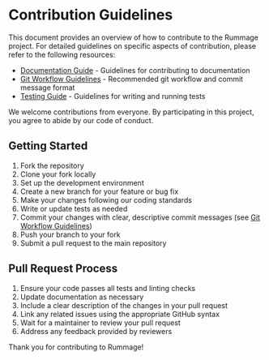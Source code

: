 # Contribution Guidelines

This document provides an overview of how to contribute to the Rummage project. For detailed guidelines on specific aspects of contribution, please refer to the following resources:

- [Documentation Guide](contributing/documentation.md) - Guidelines for contributing to documentation
- [Git Workflow Guidelines](contributing/git_workflow.md) - Recommended git workflow and commit message format
- [Testing Guide](testing/index.md) - Guidelines for writing and running tests

We welcome contributions from everyone. By participating in this project, you agree to abide by our code of conduct.

## Getting Started

1. Fork the repository
2. Clone your fork locally
3. Set up the development environment
4. Create a new branch for your feature or bug fix
5. Make your changes following our coding standards
6. Write or update tests as needed
7. Commit your changes with clear, descriptive commit messages (see [Git Workflow Guidelines](contributing/git_workflow.md))
8. Push your branch to your fork
9. Submit a pull request to the main repository

## Pull Request Process

1. Ensure your code passes all tests and linting checks
2. Update documentation as necessary
3. Include a clear description of the changes in your pull request
4. Link any related issues using the appropriate GitHub syntax
5. Wait for a maintainer to review your pull request
6. Address any feedback provided by reviewers

Thank you for contributing to Rummage!

